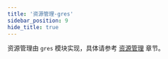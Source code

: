 ```yaml
---
title: '资源管理-gres'
sidebar_position: 9
hide_title: true
---
```


资源管理由 `gres` 模块实现，具体请参考 [资源管理](../../1-核心组件-重点/14-资源管理/14-资源管理.md) 章节。